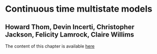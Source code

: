 # Continuous time multistate models

## Howard Thom, Devin Incerti, Christopher Jackson, Felicity Lamrock, Claire Willims

The content of this chapter is available [here](https://gianluca.statistica.it/books/online/r-hta/chapters/11.multistate_models/multistate-models)

